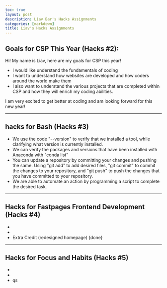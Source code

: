 ```yaml
---
toc: true
layout: post
description: Liav Bar's Hacks Assignments
categories: [markdown]
title: Liav's Hacks Assignments
---
```

## Goals for CSP This Year (Hacks #2):

Hi! My name is Liav, here are my goals for CSP this year! 

- I would like understand the fundamentals of coding 
- I want to understand how websites are developed and how coders around the world make them
- I also want to understand the various projects that are completed within CSP and how they will enrich my coding abilities.

I am very excited to get better at coding and am looking forward for this new year!

---

## hacks for Bash (Hacks #3) 
- We use the code "--version" to verify that we installed a tool, while clarifying what version is currently installed.
- We can verify the packages and versions that have been installed with Anaconda with "conda list"  
- You can update a repository by committing your changes and pushing the same. Using "git add" to add desired files, "git commit" to commit the changes to your repository, and "git push" to push the changes that you have committed to your repository.
- We are able to automate an action by programming a script to complete the desired task.

--- 

## Hacks for Fastpages Frontend Development (Hacks #4)
- 
- 
- Extra Credit (redesigned homepage) {done}

--- 

## Hacks for Focus and Habits (Hacks #5)
- 
- 
- qs
